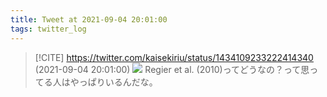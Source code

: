 ```yaml
---
title: Tweet at 2021-09-04 20:01:00
tags: twitter_log
---
```


> [!CITE] https://twitter.com/kaisekiriu/status/1434109233222414340 (2021-09-04 20:01:00)
> ![](https://twitter.com/kaisekiriu/status/1434109233222414340)
> Regier et al. (2010)ってどうなの？って思ってる人はやっぱりいるんだな。
